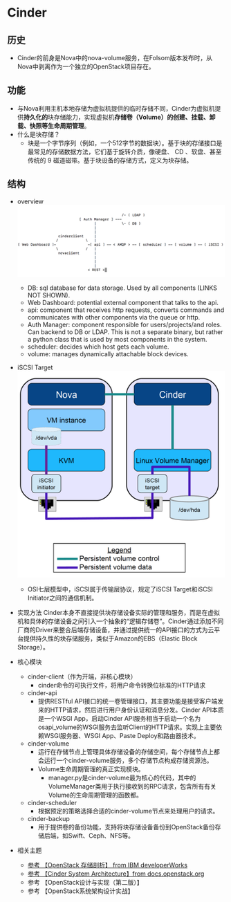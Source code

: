 # Cinder
## 历史
  - Cinder的前身是Nova中的nova-volume服务，在Folsom版本发布时，从Nova中剥离作为一个独立的OpenStack项目存在。

## 功能
- 与Nova利用主机本地存储为虚拟机提供的临时存储不同，Cinder为虚拟机提供**持久化的**块存储能力，实现虚拟机**存储卷（Volume）的创建、挂载、卸载、快照等生命周期管理**。
- 什么是块存储？
  - 块是一个字节序列（例如，一个512字节的数据块）。基于块的存储接口是最常见的存储数据方法，它们基于旋转介质，像硬盘、 CD 、软盘、甚至传统的 9 磁道磁带。基于块设备的存储方式，定义为块存储。

## 结构
- overview
  ![](./../images/cinder-arch01.png)
  - DB: sql database for data storage. Used by all components (LINKS NOT SHOWN).
  - Web Dashboard: potential external component that talks to the api.
  - api: component that receives http requests, converts commands and communicates with other components via the queue or http.
  - Auth Manager: component responsible for users/projects/and roles. Can backend to DB or LDAP. This is not a separate binary, but rather a python class that is used by most components in the system.
  - scheduler: decides which host gets each volume.
  - volume: manages dynamically attachable block devices.

- iSCSI Target
  ![](./../images/cinder-arch02.png)
  - OSI七层模型中，iSCSI属于传输层协议，规定了iSCSI Target和iSCSI Initiator之间的通信机制。

- 实现方法
  Cinder本身不直接提供块存储设备实际的管理和服务，而是在虚拟机和具体的存储设备之间引入一个抽象的“逻辑存储卷”。Cinder通过添加不同厂商的Driver来整合后端存储设备，并通过提供统一的API接口的方式为云平台提供持久性的块存储服务，类似于Amazon的EBS（Elastic Block Storage）。
- 核心模块
  - cinder-client（作为开端，非核心模块）
    - cinder命令的可执行文件，将用户命令转换位标准的HTTP请求
  - cinder-api
    - 提供RESTful API接口的统一卷管理接口，其主要功能是接受客户端发来的HTTP请求，然后进行用户身份认证和消息分发。Cinder API本质是一个WSGI App，启动Cinder API服务相当于启动一个名为osapi_volume的WSGI服务去监听Client的HTTP请求。实现上主要依赖WSGI服务器、WSGI App、Paste Deploy和路由器技术。
  - cinder-volume
    - 运行在存储节点上管理具体存储设备的存储空间，每个存储节点上都会运行一个cinder-volume服务，多个存储节点构成存储资源池。
    - Volume生命周期管理的真正实现模块。
      - manager.py是cinder-volume最为核心的代码，其中的VolumeManager类用于执行接收到的RPC请求，包含所有有关Volume的生命周期管理的函数都。
  - cinder-scheduler
    - 根据预定的策略选择合适的cinder-volume节点来处理用户的请求。
  - cinder-backup
    - 用于提供卷的备份功能，支持将块存储设备备份到OpenStack备份存储后端，如Swift、Ceph、NFS等。

- 相关主题
  - [参考 【OpenStack 存储剖析】 from IBM developerWorks ](https://www.ibm.com/developerworks/cn/cloud/library/1402_chenhy_openstackstorage/)
  - [参考 【Cinder System Architecture】from docs.openstack.org](https://docs.openstack.org/developer/cinder/devref/architecture.html)
  - 参考 【OpenStack设计与实现（第二版）】
  - 参考 【OpenStack系统架构设计实战】
